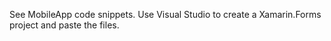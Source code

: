 See MobileApp code snippets. Use Visual Studio to create a Xamarin.Forms project and paste the files.